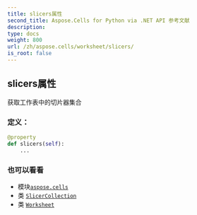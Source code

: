 ```yaml
---
title: slicers属性
second_title: Aspose.Cells for Python via .NET API 参考文献
description:
type: docs
weight: 800
url: /zh/aspose.cells/worksheet/slicers/
is_root: false
---
```

## slicers属性

获取工作表中的切片器集合
### 定义：
```python
@property
def slicers(self):
    ...
```

### 也可以看看
* 模块[`aspose.cells`](../../)
* 类 [`SlicerCollection`](/cells/python-net/zh/aspose.cells.slicers/slicercollection)
* 类 [`Worksheet`](/cells/python-net/zh/aspose.cells/worksheet)
